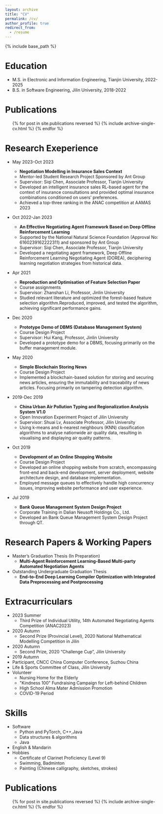 ```yaml
---
layout: archive
title: "CV"
permalink: /cv/
author_profile: true
redirect_from:
  - /resume
---
```


{% include base_path %}

Education
======
* M.S. in Electronic and Information Engineering, Tianjin  University, 2022-2025
* B.S. in Software Engineering, Jilin University, 2018-2022

Publications
======
  <ul>{% for post in site.publications reversed %}
    {% include archive-single-cv.html %}
  {% endfor %}</ul>

Research Exeperience
======
* May 2023-Oct 2023
  * **Negotiation Modelling in Insurance Sales Context**	
  * Mentor-led Student Research Project Sponsored by Ant Group
  * Supervisor: Siqi Chen, Associate Professor, Tianjin University
  * Developed an intelligent insurance sales RL-based agent for the context of insurance consultations and provided optimal insurance combinations conditioned on users’ preferences.
  * Achieved a top-three ranking in the ANAC competition at AAMAS 2023

* Oct 2022-Jan 2023
  * **An Effective Negotiating Agent Framework Based on Deep Offline Reinforcement Learning**
  * Supported by the National Natural Science Foundation (Approval No: 6160239162222311) and sponsored by Ant Group 
  * Supervisor: Siqi Chen, Associate Professor, Tianjin University
  * Developed a negotiating agent framework, Deep Offline Reinforcement Learning Negotiating Agent (DOREA), deciphering learning negotiation strategies from historical data.
* Apr 2021
  * **Reproduction and Optimisation of Feature Selection Paper**
  * Course assignments
  * Supervisor: Zhanshan Li, Professor, Jinlin University	
  * Studied relevant literature and optimized the forest-based feature selection algorithm.Reproduced, improved, and tested the algorithm, achieving significant performance gains.
* Dec 2020
  * **Prototype Demo of DBMS (Database Management System)**
  * Course Design Project
  * Supervisor: Hui Kang, Professor, Jinlin University
  * Developed a prototype demo for a DBMS, focusing primarily on the buffer management module.
* May 2020
  * **Simple Blockchain Storing News**
  * Course Design Project
  * Implemented a blockchain-based solution for storing and securing news articles, ensuring the immutability and traceability of news articles. Focusing primarily on tampering detection algorithm.
* 2019-Dec 2019
  * **China Urban Air Pollution Typing and Regionalization Analysis System V1.0**
  * Open Innovation Experiment Project of Jilin University
  * Supervisor: Shuai Lv, Associate Professor, Jilin University
  * Using k-means and k-nearest neighbours (KNN) classification algorithms to analyse nationwide air quality data, resulting in visualising and displaying air quality patterns.
* Oct 2019
  * **Development of an Online Shopping Website**
  * Course Design Project
  * Developed an online shopping website from scratch, encompassing front-end and back-end development, server deployment, website architecture design, and database implementation.
  * Employed message queues to effectively handle high concurrency issues, improving website performance and user experience.
* Jul 2019
  * **Bank Queue Management System Design Project**
  * Corporate Training in Dalian Neusoft Holdings Co., Ltd.
  * Developed an Bank Queue Management System Design Project through QT.

Research Papers & Working Papers
======
* Master’s Graduation Thesis (In Preparation)
  * **Multi-Agent Reinforcement Learning-Based Multi-party Automated Negotiation Agents**
* Outstanding Undergraduate Graduation Thesis
  * **End-to-End Deep Learning Compiler Optimization with Integrated Data Preprocessing and Postprocessing**

Extracurriculars
======
* 2023 Summer 
  * Third Prize of Individual Utility, 14th Automated Negotiating Agents Competition (ANAC2023)
* 2020 Autumn
  * Second Prize (Provincial Level), 2020 National Mathematical Modelling Competition in Jilin
* 2020 Autumn
  * Second Prize, 2020 “Challenge Cup”, Jilin University
*	2019 Autumn
  * Participant, CNCC China Computer Conference, Suzhou China
*	Life & Sports Committee of Class, Jilin University
* Volunteer
  *	Nursing Home for the Elderly
  *	"Kindness 100" Fundraising Campaign for Left-behind Children
  *	High School Alma Mater Admission Promotion
  *	COVID-19 Period
  
Skills
======
* Software
  * Python and PyTorch, C++,Java
  * Data structures & algorithms
  * Java
* English & Mandarin
* Hobbies
  * Certificate of Clarinet Proficiency (Level 9)
  * Swimming, Badminton
  * Painting (Chinese calligraphy, sketches, strokes)

Publications
======
  <ul>{% for post in site.publications reversed %}
    {% include archive-single-cv.html %}
  {% endfor %}</ul>
  
